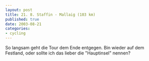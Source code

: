 ```yaml
---
layout: post
title: 21. 8. Staffin - Mallaig (103 km)
published: true
date: 2003-08-21
categories: 
- cycling
---
```

So langsam geht die Tour dem Ende entgegen. Bin wieder auf dem Festland, oder sollte ich das lieber die "Hauptinsel" nennen?
